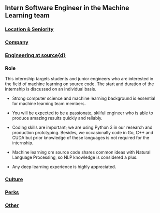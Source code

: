 Intern Software Engineer in the Machine Learning team
------------------------------------------

### [Location & Seniority](../madrid-location-seniority-section.md)

### [Company](../company-section.md)

### [Engineering at source{d}](../engineering-section.md)

### Role

This internship targets students and junior engineers who are interested in the field of machine learning on source code. The start and duration of the internship is discussed on an individual basis.

- Strong computer science and machine learning background is essential for machine learning team members. 

- You will be expected to be a passionate, skilful engineer who is able to produce amazing results quickly and reliably. 

- Coding skills are important; we are using Python 3 in our research and production prototyping. Besides, we occasionally code in Go, C++ and CUDA but prior knowledge of these languages is not required for the internship. 

- Machine learning om source code shares common ideas with Natural Language Processing, so NLP knowledge is considered a plus.

- Any deep learning experience is highly appreciated.

### [Culture](../culture-section.md)

### [Perks](../perks-section.md)

### [Other](../other-section.md)
